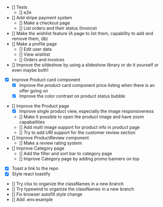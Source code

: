 - [] Tests
  - [] e2e
- [] Add stripe payment system
  - [] Make a checkout page
  - [] List orders and their status (Invoice)
- [] Make the wishlist feature (A page to list them, capability to add and remove them, db)
- [] Make a profile page
  - [] Edit user data
  - [] View wishlist
  - [] Orders and invoices
- [] Improve the sildeshow by using a slideshow library or do it yourself or even maybe both!
- [x] Improve Product card component
  - [x] Improve the product card component price listing when there is an offer going on
  - [x] Improve the color contrast on product status bubble
- [] Improve the Product page
  - [x] Improve single product view, especially the image responsiveness
  - [] Make it possible to open the product image and have zoom capabailities
  - [] Add multi image support for product info in product page
  - [] Try to add URI support for the customer review section
- [] Improve ProductReview component
  - [] Make a review rating system
- [] Improve Category page
  - [] Add the filter and sort bar to category page
  - [] Improve Category page by adding promo banners on top
- [x] Toast a link to the repo
- [x] Style react toastify
- [] Try clsx to organize the classNames in a new branch
- [] Try typewind to organize the classNames in a new branch
- [] Fix browser autofill style change
- [] Add .env.example
